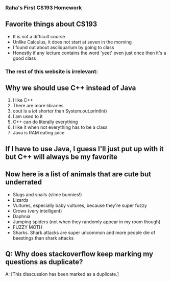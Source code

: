 ### Raha's First CS193 Homework
## Favorite things about CS193 
- It is not a difficult course
- Unlike Calculus, it does not start at seven in the morning
- I found out about asciiquarium by going to class
- Honestly if any lecture contains the word 'yeet' even just once then it's a good class
### The rest of this website is irrelevant:
## Why we should use C++ instead of Java
1. I like C++
2. There are more libraries
3. cout is a *lot* shorter than System.out.println()
4. I am used to it
5. C++ can do literally everything
6. I like it when not everything has to be a class
7. Java is RAM eating juice
## If I have to use Java, I guess I'll just put up with it but C++ will always be my favorite
## Now here is a list of animals that are cute but underrated
- Slugs and snails (slime bunnies!)
- Lizards 
- Vultures, especially baby vultures, because they're super fuzzy
- Crows (very intelligent)
- Daphnia
- Jumping spiders (not when they randomly appear in my room though)
- FUZZY MOTH 
- Sharks. Shark attacks are super uncommon and more people die of beestings than shark attacks
## Q: Why does stackoverflow keep marking my questions as duplicate?
A:   \[This disscussion has been marked as a duplicate.]
